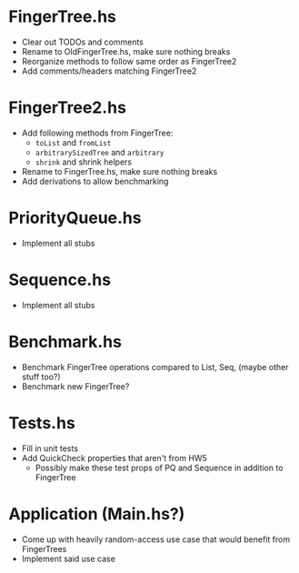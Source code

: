 # FingerTree.hs
- Clear out TODOs and comments
- Rename to OldFingerTree.hs, make sure nothing breaks
- Reorganize methods to follow same order as FingerTree2
- Add comments/headers matching FingerTree2

# FingerTree2.hs
- Add following methods from FingerTree:
    - `toList` and `fromList`
    - `arbitrarySizedTree` and `arbitrary`
    - `shrink` and shrink helpers
- Rename to FingerTree.hs, make sure nothing breaks
- Add derivations to allow benchmarking

# PriorityQueue.hs
- Implement all stubs

# Sequence.hs
- Implement all stubs

# Benchmark.hs
- Benchmark FingerTree operations compared to List, Seq, (maybe other stuff too?)
- Benchmark new FingerTree?

# Tests.hs
- Fill in unit tests
- Add QuickCheck properties that aren't from HW5
    - Possibly make these test props of PQ and Sequence in addition to FingerTree

# Application (Main.hs?)
- Come up with heavily random-access use case that would benefit from FingerTrees
- Implement said use case